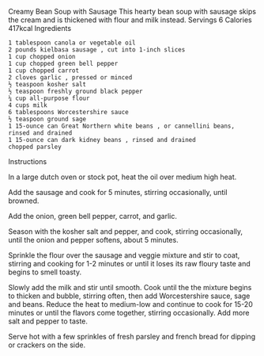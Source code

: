 Creamy Bean Soup with Sausage
This hearty bean soup with sausage skips the cream and is thickened with flour and milk instead.
Servings 6
Calories 417kcal
Ingredients

    1 tablespoon canola or vegetable oil
    2 pounds kielbasa sausage , cut into 1-inch slices
    1 cup chopped onion
    1 cup chopped green bell pepper
    1 cup chopped carrot
    2 cloves garlic , pressed or minced
    ½ teaspoon kosher salt
    ½ teaspoon freshly ground black pepper
    ¼ cup all-purpose flour
    4 cups milk
    6 tablespoons Worcestershire sauce
    ½ teaspoon ground sage
    1 15-ounce can Great Northern white beans , or cannellini beans, rinsed and drained
    1 15-ounce can dark kidney beans , rinsed and drained
    chopped parsley 

Instructions

In a large dutch oven or stock pot, heat the oil over medium high heat. 

Add the sausage and cook for 5 minutes, stirring occasionally, until browned. 

Add the onion, green bell pepper, carrot, and garlic. 

Season with the kosher salt and pepper, and cook, stirring occasionally, 
until the onion and pepper softens, about 5 minutes.

Sprinkle the flour over the sausage and veggie mixture and stir to coat, 
stirring and cooking for 1-2 minutes or until it loses its raw floury taste and begins to smell toasty. 

Slowly add the milk and stir until smooth. Cook until the the mixture begins to thicken and bubble, 
stirring often, then add Worcestershire sauce, sage and beans. Reduce the heat to medium-low and continue to cook 
for 15-20 minutes or until the flavors come together, stirring occasionally. Add more salt and pepper to taste. 

Serve hot with a few sprinkles of fresh parsley and french bread for dipping or crackers on the side. 